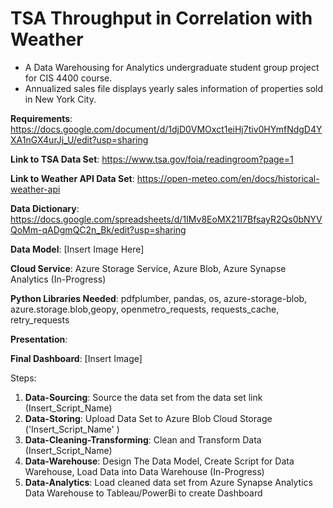 # TSA Throughput in Correlation with Weather
- A Data Warehousing for Analytics undergraduate student group project for CIS 4400 course.
- Annualized sales file displays yearly sales information of properties sold in New York City.

**Requirements**: https://docs.google.com/document/d/1djD0VMOxct1eiHj7tiv0HYmfNdgD4YXA1nGX4urJj_U/edit?usp=sharing

**Link to TSA Data Set**: https://www.tsa.gov/foia/readingroom?page=1

**Link to Weather API Data Set**: https://open-meteo.com/en/docs/historical-weather-api

**Data Dictionary**: https://docs.google.com/spreadsheets/d/1IMv8EoMX21I7BfsayR2Qs0bNYVQoMm-qADgmQC2n_Bk/edit?usp=sharing

**Data Model**: [Insert Image Here]

**Cloud Service**: Azure Storage Service, Azure Blob, Azure Synapse Analytics (In-Progress)

**Python Libraries Needed**: pdfplumber, pandas, os, azure-storage-blob, azure.storage.blob,geopy, openmetro_requests, requests_cache, retry_requests

**Presentation**:

**Final Dashboard**: [Insert Image]

Steps:
1. **Data-Sourcing**: Source the data set from the data set link (Insert_Script_Name)
2. **Data-Storing**: Upload Data Set to Azure Blob Cloud Storage ('Insert_Script_Name' )
3. **Data-Cleaning-Transforming**: Clean and Transform Data (Insert_Script_Name)
4. **Data-Warehouse**: Design The Data Model, Create Script for Data Warehouse, Load Data into Data Warehouse (In-Progress)
5. **Data-Analytics**: Load cleaned data set from Azure Synapse Analytics Data Warehouse to Tableau/PowerBi to create Dashboard

